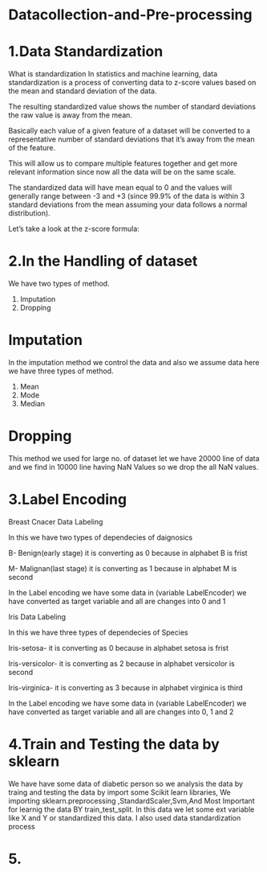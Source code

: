 # Datacollection-and-Pre-processing

# 1.Data Standardization
What is standardization
In statistics and machine learning, data standardization is a process of converting data to z-score values based on the mean and standard deviation of the data.

The resulting standardized value shows the number of standard deviations the raw value is away from the mean.

Basically each value of a given feature of a dataset will be converted to a representative number of standard deviations that it’s away from the mean of the feature.

This will allow us to compare multiple features together and get more relevant information since now all the data will be on the same scale.

The standardized data will have mean equal to 0 and the values will generally range between -3 and +3 (since 99.9% of the data is within 3 standard deviations from the mean assuming your data follows a normal distribution).

Let’s take a look at the z-score formula:







# 2.In the Handling of dataset
We have two types of method.
1. Imputation
2. Dropping

# Imputation
In the imputation method we control the data and also we assume data here we have three types of method.
1. Mean
2. Mode
3. Median 

# Dropping
This method we used for large no. of dataset let we have 20000 line of data and we find in 10000 line having NaN Values so we drop the all NaN values. 

# 3.Label Encoding
 
Breast Cnacer Data Labeling 

In this we have two types of dependecies of daignosics

B- Benign(early stage) it is converting as 0 because in alphabet B is frist

M- Malignan(last stage) it is converting as 1 because in alphabet M is second

In the Label encoding we have some data in (variable LabelEncoder) we have converted as target variable and all are changes into 0 and 1

Iris Data Labeling

In this we have three types of dependecies of Species

Iris-setosa- it is converting as 0 because in alphabet setosa is frist  

Iris-versicolor- it is converting as 2 because in alphabet versicolor is second

Iris-virginica- it is converting as 3 because in alphabet virginica is third

In the Label encoding we have some data in (variable LabelEncoder) we have converted as target variable and all are changes into 0, 1 and 2


# 4.Train and Testing the data by sklearn

We have have some data of diabetic person so we analysis the data by traing and testing the data by import some Scikit learn libraries, We importing sklearn.preprocessing ,StandardScaler,Svm,And Most Important for learnig the data BY train_test_split.
In this data we let some ext variable like X and Y or standardized this data. I also used data standardization process

# 5.
